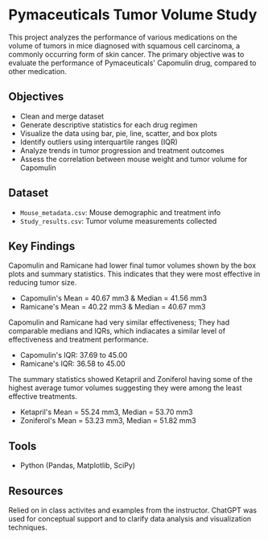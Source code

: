 # Pymaceuticals Tumor Volume Study

This project analyzes the performance of various medications on the volume of tumors in mice diagnosed with squamous cell carcinoma, a commonly occurring form of skin cancer.
The primary objective was to evaluate the performance of Pymaceuticals' Capomulin drug, compared to other medication.

## Objectives

- Clean and merge dataset
- Generate descriptive statistics for each drug regimen
- Visualize the data using bar, pie, line, scatter, and box plots
- Identify outliers using interquartile ranges (IQR)
- Analyze trends in tumor progression and treatment outcomes
- Assess the correlation between mouse weight and tumor volume for Capomulin

## Dataset

- `Mouse_metadata.csv`: Mouse demographic and treatment info
- `Study_results.csv`: Tumor volume measurements collected

## Key Findings

Capomulin and Ramicane had lower final tumor volumes shown by the box plots and summary statistics. This indicates that they were most effective in reducing tumor size.
+ Capomulin's Mean = 40.67 mm3 & Median = 41.56 mm3
+ Ramicane's Mean = 40.22 mm3 & Median = 40.67 mm3

Capomulin and Ramicane had very similar effectiveness; They had comparable medians and IQRs, which indiacates a similar level of effectiveness and treatment performance.
+ Capomulin's IQR: 37.69 to 45.00
+ Ramicane's IQR: 36.58 to 45.00

The summary statistics showed Ketapril and Zoniferol having some of the highest average tumor volumes suggesting they were among the least effective treatments.
+ Ketapril's Mean = 55.24 mm3, Median = 53.70 mm3
+ Zoniferol's Mean = 53.23 mm3, Median = 51.82 mm3
  
## Tools

- Python (Pandas, Matplotlib, SciPy)

## Resources

Relied on in class activites and examples from the instructor.
ChatGPT was used for conceptual support and to clarify data analysis and visualization techniques.
